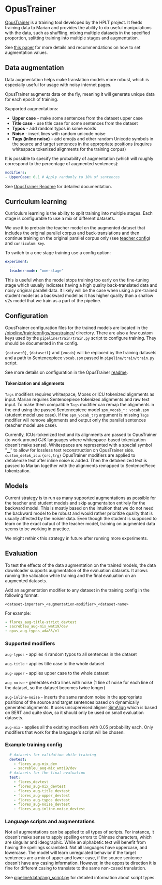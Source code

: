# OpusTrainer


[OpusTrainer](https://github.com/hplt-project/OpusTrainer) is a training tool developed by the HPLT project. 
It feeds training data to Marian and provides the ability to do useful manipulations with the data, 
such as shuffling, mixing multiple datasets in the specified proportion, splitting training into multiple stages and augmentation.

See [this paper](https://arxiv.org/pdf/2311.14838.pdf) for more details and recommendations on how to set augmentation values.

## Data augmentation

Data augmentation helps make translation models more robust, which is especially useful for usage with noisy internet pages.

OpusTrainer augments data on the fly, meaning it will generate unique data for each epoch of training.

Supported augmentations:
- **Upper case** - make some sentences from the dataset upper case
- **Title case** - use title case for some sentences from the dataset
- **Typos** - add random typos in some words
- **Noise** - insert lines with random unicode noise
- **Tags (inline noise)** - add emojis and other random Unicode symbols in the source and target sentences in the appropriate positions
  (requires whitespace tokenized alignments for the training corpus)

It is possible to specify the probability of augmentation 
(which will roughly correspond to the percentage of augmented sentences):
```yaml
modifiers:
- UpperCase: 0.1 # Apply randomly to 10% of sentences
```

See [OpusTrainer Readme](https://github.com/hplt-project/OpusTrainer?tab=readme-ov-file#modifiers) for detailed documentation.

## Curriculum learning

Curriculum learning is the ability to split training into multiple stages. Each stage is configurable to use a mix of different datasets.

We use it to pretrain the teacher model on the augmented dataset that includes the original parallel corpus and 
back-translations and then continue training on the original parallel corpus only
(see [teacher config](https://github.com/mozilla/translations/tree/main/pipeline/train/configs/opustrainer/teacher.yml)) and `curriculum key`.

To switch to a one stage training use a config option:

```yaml
experiment:
  ...
  teacher-mode: "one-stage"
```
This is useful when the model stops training too early on the fine-tuning stage which usually indicates having a high quality back-translated data and noisy original parallel data.
It likely will be the case when using a pre-trained student model as a backward model as it has higher quality than a shallow s2s model that we train as a part of the pipeline.

## Configuration

OpusTrainer configuration files for the trained models are located in 
the [/pipeline/train/configs/opustrainer/](https://github.com/mozilla/translations/tree/main/pipeline/train/configs/opustrainer/) directory. There are also a few custom keys used by the `pipeline/train/train.py`
script to configure training. They should be documented in the config.

`{dataset0}`, `{dataset1}` and `{vocab}` will be replaced by the training datasets and a path to Sentencepiece `vocab.spm` passed in `pipeline/train/train.py` script.

See more details on configuration in the OpusTrainer [readme](https://github.com/hplt-project/OpusTrainer).

#### Tokenization and alignments

`Tags` modifiers requires whitespace, Moses or ICU tokenized alignments as input. 
Marian requires Sentencepiece tokenized alignments and raw text input. 
To make them compatible `Tags` modifier can remap the alignments in the end using the passed Sentencepiece model `spm_vocab_*: vocab.spm` (student model use case). 
If the `spm_vocab_trg` argument is missing `Tags` modifier will remove alignments and output only the parallel sentences (teacher model use case). 

Currently, ICUs-tokenized text and its alignments are passed to OpusTrainer (to work around CJK languages where whitespace-based tokenization doesn't make sense). 
Whitespaces are represented with a special symbol "▁" to allow for lossless text reconstruction on OpusTrainer side. 
`custom_detok_icu:{src,trg}` OpusTrainer modifiers are applied to detokenize text after inline noise is added. 
Then the detokenized text is passed to Marian together with the alignments remapped to SentencePiece tokenization.

## Models

Current strategy is to run as many supported augmentations as possible for the teacher 
and student models and skip augmentaiton entirely for the backward model. 
This is mostly based on the intuition that we do not need the backward model to be robust and would rather prioritize quality that is usually affected by the noisier data.
Even though the student is supposed to learn on the exact output of the teacher model, training on augmented data seems to be working in practice.

We might rethink this strategy in future after running more experiments.


## Evaluation

To test the effects of the data augmentation on the trained models, the data downloader supports augmentation of the evaluation datasets.
It allows running the validation while training and the final evaluation on an augmented datasets.

Add an augmentation modifier to any dataset in the training config in the following format:

`<dataset-importer>_<augmentation-modifier>_<dataset-name>`

For example:

```yaml
- flores_aug-title-strict_devtest
- sacrebleu_aug-mix_wmt19/dev
- opus_aug-typos_ada83/v1
```


### Supported modifiers

`aug-typos` - applies 4 random typos to all sentences in the dataset

`aug-title` - applies title case to the whole dataset

`aug-upper` -  applies upper case to the whole dataset

`aug-noise` -  generates extra lines with noise (1 line of noise for each line of the dataset, so the dataset becomes twice longer)

`aug-inline-noise` -  inserts the same random noise in the appropriate positions of the source and target sentences based on dynamically generated alignments. 
It uses unsupervised aligner [SimAlign](https://github.com/cisnlp/simalign) which is based on BERT and quite slow, 
so it should only be used on small evaluation datasets.

`aug-mix` - applies all the existing modifiers with 0.05 probability each. Only
modifiers that work for the language's script will be chosen.

### Example training config
```yaml
  # datasets for validation while training
  devtest:
    - flores_aug-mix_dev
    - sacrebleu_aug-mix_wmt19/dev
  # datasets for the final evaluation
  test:
    - flores_devtest
    - flores_aug-mix_devtest
    - flores_aug-title_devtest
    - flores_aug-upper_devtest
    - flores_aug-typos_devtest
    - flores_aug-noise_devtest
    - flores_aug-inline-noise_devtest
```

### Language scripts and augmentations

Not all augmentations can be applied to all types of scripts. For instance, it doesn't make sense to apply spelling errors to Chinese characters, which are singular and ideographic. While an alphabetic text will benefit from having the spellings scrambled. Not all languages have uppercase, and lowercase. The model will learn unregulated behavior if the target sentences are a mix of upper and lower case, if the source sentence doesn't have any casing information. However, in the opposite direction it is fine for different casing to translate to the same non-cased translation.

See [pipeline/data/lang_script.py](https://github.com/mozilla/translations/blob/main/pipeline/data/lang_script.py) for detailed information about script types.
